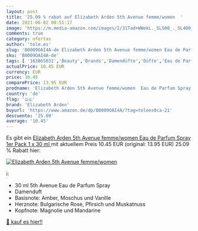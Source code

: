 ```yaml
---
layout: post
title: '25.09 % rabat auf Elizabeth Arden 5th Avenue femme/women  '
date: 2021-06-02 00:51:17
image: 'https://m.media-amazon.com/images/I/31Tad+WWekL._SL500_._SL400_.jpg'
comments: true
category: ofertas
author: 'tole.es'
slug: 'B0009OAI4A-de Elizabeth Arden 5th Avenue femme/women Eau de Parfum Spray...'
sku: 'B0009OAI4A-de'
tags: [ '163865031','Beauty','Brands','Damendüfte','Düfte','Eau de Parfum für Damen','Female','Gender','Produkte','elizabeth arden', ]
actualPrice: 10.45 EUR
currency: EUR
price: 10.45
comparePrice: 13.95 EUR
prodname: 'Elizabeth Arden 5th Avenue femme/women  Eau de Parfum Spray  1er Pack  1 x 30 ml '
country: 'de'
flag: '🇩🇪'
brand: 'Elizabeth Arden'
buyurl: 'https://www.amazon.de/dp/B0009OAI4A/?tag=tolees0ca-21'
descuento: '25.09'
average: '10.45'
---
```


Es gibt ein [Elizabeth Arden 5th Avenue femme/women  Eau de Parfum Spray  1er Pack  1 x 30 ml ](https://www.amazon.de/dp/B0009OAI4A/?tag=tolees0ca-21) mit aktuellem Preis 10.45 EUR (original: 13.95 EUR) 25.09 % Rabatt hier:

[![Elizabeth Arden 5th Avenue femme/women  ](https://m.media-amazon.com/images/I/31Tad+WWekL._SL500_._SL400_.jpg)](https://www.amazon.de/dp/B0009OAI4A/?tag=tolees0ca-21)

ℹ️:

- 30 ml 5th Avenue Eau de Parfum Spray
- Damenduft
- Basisnote: Amber, Moschus und Vanille
- Herznote: Bulgarische Rose, Pfirsich und Muskatnuss
- Kopfnote: Magnolie und Mandarine

[🛒 kauf es hier!!](https://www.amazon.de/dp/B0009OAI4A/?tag=tolees0ca-21)

